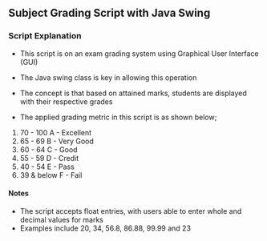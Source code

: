 ## Subject Grading Script with Java Swing
### Script Explanation
- This script is on an exam grading system using Graphical User Interface (GUI)
- The Java swing class is key in allowing this operation
- The concept is that based on attained marks, students are displayed with their respective grades

- The applied grading metric in this script is as shown below;
1. 70 - 100    A - Excellent
2. 65 - 69     B - Very Good
3. 60 - 64     C - Good
4. 55 - 59     D - Credit
5. 40 - 54     E - Pass
6. 39 & below  F - Fail

#### Notes
- The script accepts float entries, with users able to enter whole and decimal values for marks
- Examples include 20, 34, 56.8, 86.88, 99.99 and 23
